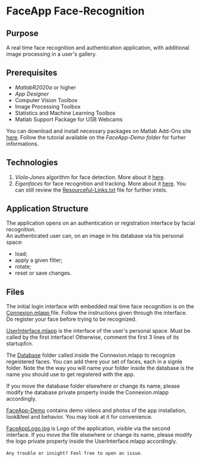# FaceApp Face-Recognition

## Purpose
  A real time face recognition and authentication application,
with additional image processing in a user's gallery.
        
## Prerequisites
  - *MatlabR2020a* or higher
  - *App Designer*
  - Computer Vision Toolbox
  - Image Processing Toolbox
  - Statistics and Machine Learning Toolbox
  - Matlab Support Package for USB Webcams
  
  You can download and install necessary packages on Matlab Add-Ons site [here](https://www.mathworks.com/products/matlab/add-on-explorer.html).
  Follow the tutorial available on the *FaceApp-Demo folder* for furher informations.
 
## Technologies
1. _*Viola-Jones*_ algorithm for face detection. More about it [here](https://en.wikipedia.org/wiki/Viola%E2%80%93Jones_object_detection_framework).
2. _*Eigenfaces*_ for face recognition and tracking. More about it [here](https://en.wikipedia.org/wiki/Eigenface).
 You can still review the [Resourceful-Links.txt](Documentation/Resourceful-Links.txt) file for further intels.



## Application Structure
  The application opens on an authentication or registration interface by facial recognition.                                             
  An authenticated user can, on an image in his database via his personal space:
  - load;
  - apply a given filter;
  - rotate;
  - reset or save changes.




  
##  Files
  The initial login interface with embedded real time face recognition is on the [Connexion.mlapp ](src/Connexion.mlapp) file. 
  Follow the instructions given through the interface.
  Do register your face before trying to be recognized.


  [UserInterface.mlapp](src/UserInterface.mlapp) is the interface of the user's personal space. 
  Must be called by the first interface! Otherwise, comment the first 3 lines of its startupfcn.

  The [Database](Database) folder called inside the Connexion.mlapp to recognize regeistered faces. You can add there your set of faces, each in a signle folder.
  Note the the way you will name your folder inside the database is the name you should use to get registered with the app.

  If you move the database folder elsewhere or change its name, please modify the database private property inside the Connexion.mlapp accordingly.
                         
  [FaceApp-Demo](FaceApp-Demo/) contains demo videos and photos of the app installation, look&feel and behavior.
  You may look at it for convenience.

 [FaceAppLogo.jpg](assets/FaceAppLogo.jpg) is Logo of the  application, visible via the second interface. If you move the file elsewhere or change its name, please modify the logo private property inside the UserInterface.mlapp accordingly.

`Any trouble or insight? Feel free to open an issue`.
  
